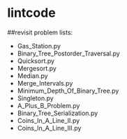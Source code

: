 # lintcode
##revisit problem lists:

* Gas_Station.py
* Binary_Tree_Postorder_Traversal.py
* Quicksort.py
* Mergesort.py
* Median.py
* Merge_Intervals.py
* Minimum_Depth_Of_Binary_Tree.py
* Singleton.py
* A_Plus_B_Problem.py
* Binary_Tree_Serialization.py
* Coins_In_A_Line_II.py
* Coins_In_A_Line_III.py
